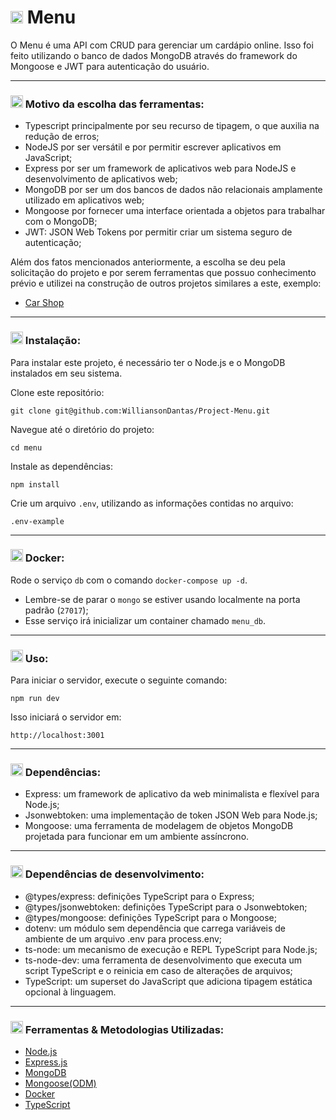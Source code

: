 # <img height="20" src="https://raw.githubusercontent.com/innng/innng/master/assets/soulgem-sayaka.gif"/> Menu

O Menu é uma API com CRUD para gerenciar um cardápio online. Isso foi feito utilizando o banco de dados MongoDB através do framework do Mongoose e JWT para autenticação do usuário.

-----

### <img height="20" src="https://raw.githubusercontent.com/innng/innng/master/assets/soulgem-sayaka.gif"/> Motivo da escolha das ferramentas:

- Typescript principalmente por seu recurso de tipagem, o que auxilia na redução de erros;
- NodeJS por ser versátil e por permitir escrever aplicativos em JavaScript;
- Express por ser um framework de aplicativos web para NodeJS e desenvolvimento de aplicativos web;
- MongoDB por ser um dos bancos de dados não relacionais amplamente utilizado em aplicativos web;
- Mongoose por fornecer uma interface orientada a objetos para trabalhar com o MongoDB;
- JWT: JSON Web Tokens por permitir criar um sistema seguro de autenticação;

Além dos fatos mencionados anteriormente, a escolha se deu pela solicitação do projeto e por serem ferramentas que possuo conhecimento prévio e utilizei na construção de outros projetos similares a este, exemplo:
- [Car Shop](https://github.com/WilliansonDantas/project-car-shop)

-----

### <img height="20" src="https://raw.githubusercontent.com/innng/innng/master/assets/soulgem-sayaka.gif"/> Instalação:

Para instalar este projeto, é necessário ter o Node.js e o MongoDB instalados em seu sistema.

Clone este repositório: 

``` git clone git@github.com:WilliansonDantas/Project-Menu.git ```

Navegue até o diretório do projeto: 

```cd menu```

Instale as dependências: 

```npm install```

Crie um arquivo ```.env```, utilizando as informações contidas no arquivo:

```.env-example```

-----

### <img height="20" src="https://raw.githubusercontent.com/innng/innng/master/assets/soulgem-sayaka.gif"/> Docker:

Rode o serviço `db` com o comando `docker-compose up -d`.

  - Lembre-se de parar o `mongo` se estiver usando localmente na porta padrão (`27017`);
  - Esse serviço irá inicializar um container chamado `menu_db`.

-----

### <img height="20" src="https://raw.githubusercontent.com/innng/innng/master/assets/soulgem-sayaka.gif"/> Uso:

Para iniciar o servidor, execute o seguinte comando:

```npm run dev```

Isso iniciará o servidor em:

```http://localhost:3001```

-----

### <img height="20" src="https://raw.githubusercontent.com/innng/innng/master/assets/soulgem-sayaka.gif"/> Dependências:

 - Express: um framework de aplicativo da web minimalista e flexível para Node.js;
 - Jsonwebtoken: uma implementação de token JSON Web para Node.js;
 - Mongoose: uma ferramenta de modelagem de objetos MongoDB projetada para funcionar em um ambiente assíncrono.

-----

### <img height="20" src="https://raw.githubusercontent.com/innng/innng/master/assets/soulgem-sayaka.gif"/> Dependências de desenvolvimento:

 - @types/express: definições TypeScript para o Express;
 - @types/jsonwebtoken: definições TypeScript para o Jsonwebtoken;
 - @types/mongoose: definições TypeScript para o Mongoose;
 - dotenv: um módulo sem dependência que carrega variáveis de ambiente de um arquivo .env para process.env;
 - ts-node: um mecanismo de execução e REPL TypeScript para Node.js;
 - ts-node-dev: uma ferramenta de desenvolvimento que executa um script TypeScript e o reinicia em caso de alterações de arquivos;
 - TypeScript: um superset do JavaScript que adiciona tipagem estática opcional à linguagem.

-----

### <img height="20" src="https://raw.githubusercontent.com/innng/innng/master/assets/soulgem-sayaka.gif"/> Ferramentas & Metodologias Utilizadas:

- [Node.js](https://nodejs.org/en/)
- [Express.js](https://expressjs.com/)
- [MongoDB](https://www.mongodb.com/home)
- [Mongoose(ODM)](https://mongoosejs.com/)
- [Docker](https://www.docker.com/)
- [TypeScript](https://www.typescriptlang.org/)
